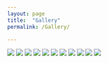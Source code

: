 ```yaml
---
layout: page
title:  "Gallery"
permalink: /Gallery/

---
```




![](/congobook/images/congo_1.jpg)
![](/congobook/images/congo_2.jpg)
![](/congobook/images/congo_3a.jpg)
![](/congobook/images/congo_3b.jpg)
![](/congobook/images/congo_4a.jpg)
![](/congobook/images/congo_4b.jpg)
![](/congobook/images/congo_5a.jpg)
![](/congobook/images/congo_5b.jpg)
![](/congobook/images/congo_5c.jpg)
![](/congobook/images/congo_5d.jpg)
![](/congobook/images/congo_6.jpg)
